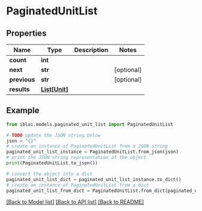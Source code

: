 # PaginatedUnitList


## Properties

Name | Type | Description | Notes
------------ | ------------- | ------------- | -------------
**count** | **int** |  | 
**next** | **str** |  | [optional] 
**previous** | **str** |  | [optional] 
**results** | [**List[Unit]**](Unit.md) |  | 

## Example

```python
from iblai.models.paginated_unit_list import PaginatedUnitList

# TODO update the JSON string below
json = "{}"
# create an instance of PaginatedUnitList from a JSON string
paginated_unit_list_instance = PaginatedUnitList.from_json(json)
# print the JSON string representation of the object
print(PaginatedUnitList.to_json())

# convert the object into a dict
paginated_unit_list_dict = paginated_unit_list_instance.to_dict()
# create an instance of PaginatedUnitList from a dict
paginated_unit_list_from_dict = PaginatedUnitList.from_dict(paginated_unit_list_dict)
```
[[Back to Model list]](../README.md#documentation-for-models) [[Back to API list]](../README.md#documentation-for-api-endpoints) [[Back to README]](../README.md)


